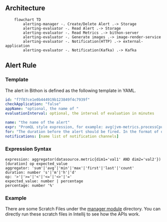 

## Architecture

```mermaid
    flowchart TD
        alerting-manager -. Create/Delete Alert .-> Storage
        alerting-evaluator -. Read Alert .-> Storage
        alerting-evaluator -. Read Metrics .-> bithon-server
        alerting-evaluator -. Generate images .-> image-render-service
        alerting-evaluator -. Notification(HTTP) .-> external-application
        alerting-evaluator -. Notification(Kafka) .-> Kafka
```

## Alert Rule

### Template

The alert in Bithon is defined as the following template in YAML.

```yaml
id: "f7f87ce1e0b444919b123849f4c7939f"
checkApplication: "false"
appName: "optional, the name of "
evaluationInterval: optional, the interval of evaluation in minutes

name: "the name of the alert"
expr: "PromQL style expression, for example: avg(jvm-metrics.processCpuLoad)[1m] > 0.1[-1h]"
for: "The duration before the alert should be fired. In the format of duration. Like 1m, 1h"
notifications: [name list of notification channels]
```

### Expression Syntax

```text
expression: aggregator(datasource.metric{dim1='val1' AND dim2='val2'})[duration] op expected_value
aggregator: 'sum'|'avg'|'min'|'max'|'first'|'last'|'count'
duration: number 's'|'m'|'h'|'d'
op: '>'|'>='|'<'|'<='|'<>'|'='
expected_value: number | percentage
percentage: number '%'
```

### Example

There are some Scratch Files under the [manager module](manager) directory. 
You can directly run these scratch files in Intellij to see how the APIs work.
